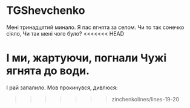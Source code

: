 # TGShevchenko

Мені тринадцятий минало.
Я пас ягнята за селом.
Чи то так сонечко сіяло,
Чи так мені чого було?
<<<<<<< HEAD

І ми, жартуючи, погнали
Чужі ягнята до води.
=======
І рай запалило.
Мов прокинувся, дивлюся:
>>>>>>> zinchenkolines/lines-19-20

